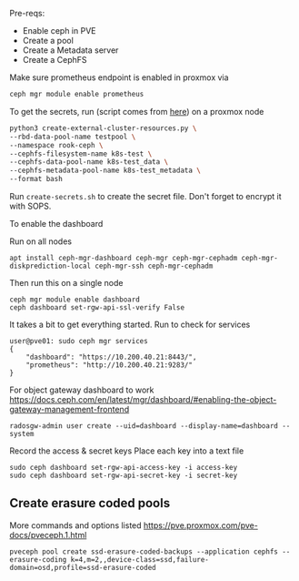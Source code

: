 Pre-reqs:

* Enable ceph in PVE
* Create a pool
* Create a Metadata server
* Create a CephFS

Make sure prometheus endpoint is enabled in proxmox via
```bash
ceph mgr module enable prometheus
```

To get the secrets, run
(script comes from [here](https://github.com/rook/rook/raw/master/deploy/examples/create-external-cluster-resources.py)) on a proxmox node
```bash
python3 create-external-cluster-resources.py \
--rbd-data-pool-name testpool \
--namespace rook-ceph \
--cephfs-filesystem-name k8s-test \
--cephfs-data-pool-name k8s-test_data \
--cephfs-metadata-pool-name k8s-test_metadata \
--format bash
 ```

Run `create-secrets.sh` to create the secret file. Don't forget to encrypt it with SOPS.

To enable the dashboard

Run on all nodes
```
apt install ceph-mgr-dashboard ceph-mgr ceph-mgr-cephadm ceph-mgr-diskprediction-local ceph-mgr-ssh ceph-mgr-cephadm
```

Then run this on a single node

```
ceph mgr module enable dashboard
ceph dashboard set-rgw-api-ssl-verify False
```

It takes a bit to get everything started.
Run to check for services

```
user@pve01: sudo ceph mgr services
{
    "dashboard": "https://10.200.40.21:8443/",
    "prometheus": "http://10.200.40.21:9283/"
}
```
For object gateway dashboard to work
https://docs.ceph.com/en/latest/mgr/dashboard/#enabling-the-object-gateway-management-frontend

```
radosgw-admin user create --uid=dashboard --display-name=dashboard --system
```
Record the access & secret keys
Place each key into a text file
```
sudo ceph dashboard set-rgw-api-access-key -i access-key
sudo ceph dashboard set-rgw-api-secret-key -i secret-key
```


## Create erasure coded pools
More commands and options listed
https://pve.proxmox.com/pve-docs/pveceph.1.html

```
pveceph pool create ssd-erasure-coded-backups --application cephfs --erasure-coding k=4,m=2,,device-class=ssd,failure-domain=osd,profile=ssd-erasure-coded
```
